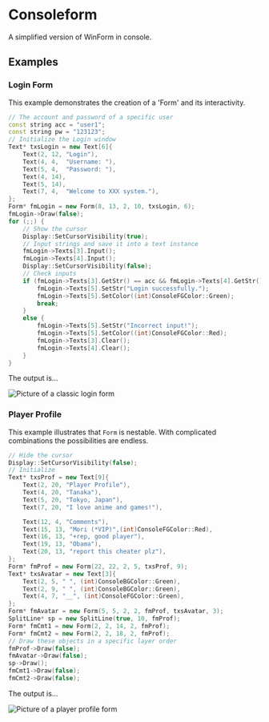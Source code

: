 # Consoleform

A simplified version of WinForm in console. 

## Examples
### Login Form
This example demonstrates the creation of a 'Form' and its interactivity. 
```c++
// The account and password of a specific user
const string acc = "user1";
const string pw = "123123";
// Initialize the Login window
Text* txsLogin = new Text[6]{
	Text(2, 12,	"Login"),
	Text(4, 4,	"Username: "),
	Text(5, 4,	"Password: "),
	Text(4, 14),
	Text(5, 14),
	Text(7, 4,	"Welcome to XXX system."),
};
Form* fmLogin = new Form(8, 13, 2, 10, txsLogin, 6);
fmLogin->Draw(false);
for (;;) {
	// Show the cursor
	Display::SetCursorVisibility(true);
	// Input strings and save it into a text instance
	fmLogin->Texts[3].Input();
	fmLogin->Texts[4].Input();
	Display::SetCursorVisibility(false);
	// Check inputs
	if (fmLogin->Texts[3].GetStr() == acc && fmLogin->Texts[4].GetStr() == pw) {
		fmLogin->Texts[5].SetStr("Login successfully.");
		fmLogin->Texts[5].SetColor((int)ConsoleFGColor::Green);
		break;
	}
	else {
		fmLogin->Texts[5].SetStr("Incorrect input!");
		fmLogin->Texts[5].SetColor((int)ConsoleFGColor::Red);
		fmLogin->Texts[3].Clear();
		fmLogin->Texts[4].Clear();
	}
}

```
The output is...

![Picture of a classic login form](https://github.com/bac0id/Consoleform/blob/master/screenshot_example_1.png)

### Player Profile

This example illustrates that `Form` is nestable. With complicated combinations the possibilities are endless.

```C++
// Hide the cursor
Display::SetCursorVisibility(false);
// Initialize
Text* txsProf = new Text[9]{
	Text(2, 20,	"Player Profile"),
	Text(4, 20, "Tanaka"),
	Text(5, 20, "Tokyo, Japan"),
	Text(7, 20, "I love anime and games!"),

	Text(12, 4, "Comments"),
	Text(15, 13, "Mori (*VIP)",(int)ConsoleFGColor::Red),
	Text(16, 13, "+rep, good player"),
	Text(19, 13, "Obama"),
	Text(20, 13, "report this cheater plz"),
};
Form* fmProf = new Form(22, 22, 2, 5, txsProf, 9);
Text* txsAvatar = new Text[3]{
	Text(2, 5, " ", (int)ConsoleBGColor::Green),
	Text(2, 9, " ", (int)ConsoleBGColor::Green),
	Text(4, 7, "__", (int)ConsoleFGColor::Green),
};
Form* fmAvatar = new Form(5, 5, 2, 2, fmProf, txsAvatar, 3);
SplitLine* sp = new SplitLine(true, 10, fmProf);
Form* fmCmt1 = new Form(2, 2, 14, 2, fmProf);
Form* fmCmt2 = new Form(2, 2, 18, 2, fmProf);
// Draw these objects in a specific layer order
fmProf->Draw(false);
fmAvatar->Draw(false);
sp->Draw();
fmCmt1->Draw(false);
fmCmt2->Draw(false);
```
The output is...

![Picture of a player profile form](https://github.com/bac0id/Consoleform/blob/master/screenshot_example_2.png)
